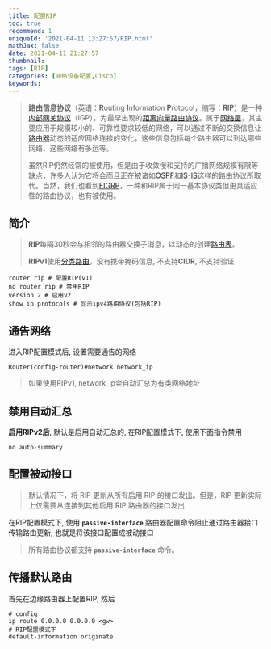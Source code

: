```yaml
---
title: 配置RIP
toc: true
recommend: 1
uniqueId: '2021-04-11 13:27:57/RIP.html'
mathJax: false
date: 2021-04-11 21:27:57
thumbnail:
tags: [RIP]
categories: [网络设备配置,Cisco]
keywords: 
---
```

>  **路由信息协议**（英语：**R**outing **I**nformation **P**rotocol，缩写：**RIP**）是一种[内部网关协议](https://zh.wikipedia.org/wiki/内部网关协议)（IGP），为最早出现的[距离向量路由协议](https://zh.wikipedia.org/wiki/距離向量路由協定)。属于[网络层](https://zh.wikipedia.org/wiki/網絡層)，其主要应用于规模较小的、可靠性要求较低的网络，可以通过不断的交换信息让[路由器](https://zh.wikipedia.org/wiki/路由器)动态的适应网络连接的变化，这些信息包括每个路由器可以到达哪些网络，这些网络有多远等。
>
>  虽然RIP仍然经常的被使用，但是由于收敛慢和支持的广播网络规模有限等缺点，许多人认为它将会而且正在被诸如[OSPF](https://zh.wikipedia.org/wiki/OSPF)和[IS-IS](https://zh.wikipedia.org/wiki/IS-IS)这样的路由协议所取代。当然，我们也看到[EIGRP](https://zh.wikipedia.org/wiki/EIGRP)，一种和RIP属于同一基本协议类但更具适应性的路由协议，也有被使用。

<!-- more -->

## 简介

> **RIP**每隔30秒会与相邻的路由器交换子消息，以动态的创建[路由表](https://zh.wikipedia.org/wiki/路由表)。
>
> **RIPv1**使用[分类路由](https://zh.wikipedia.org/wiki/分类网络)，没有携带掩码信息, 不支持**CIDR**, 不支持验证

```shell
router rip # 配置RIP(v1)
no router rip # 禁用RIP
version 2 # 启用v2
show ip protocols # 显示ipv4路由协议(包括RIP)
```

## 通告网络

进入RIP配置模式后, 设置需要通告的网络

```shell
Router(config-router)#network network_ip	
```

> 如果使用RIPv1, network_ip会自动汇总为有类网络地址

## 禁用自动汇总

**启用RIPv2后**, 默认是启用自动汇总的, 在RIP配置模式下, 使用下面指令禁用

```shell
no auto-summary 
```

## 配置被动接口

> 默认情况下，将 RIP 更新从所有启用 RIP 的接口发出。但是，RIP 更新实际上仅需要从连接到其他启用 RIP 路由器的接口发出

在RIP配置模式下, 使用 **`passive-interface`** 路由器配置命令阻止通过路由器接口传输路由更新, 也就是将该接口配置成被动接口

> 所有路由协议都支持 **`passive-interface`** 命令。

## 传播默认路由

首先在边缘路由器上配置RIP, 然后

```shell
# config
ip route 0.0.0.0 0.0.0.0 <gw>
# RIP配置模式下
default-information originate 
```

